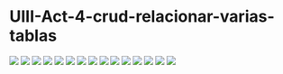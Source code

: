# UIII-Act-4-crud-relacionar-varias-tablas
![](https://github.com/MartinezI128/UIII-Act-4-crud-relacionar-varias-tablas/blob/main/capturas/Captura%20de%20pantalla%20(135).png)
![](https://github.com/MartinezI128/UIII-Act-4-crud-relacionar-varias-tablas/blob/main/capturas/Captura%20de%20pantalla%20(137).png)
![](https://github.com/MartinezI128/UIII-Act-4-crud-relacionar-varias-tablas/blob/main/capturas/Captura%20de%20pantalla%20(138).png)
![](https://github.com/MartinezI128/UIII-Act-4-crud-relacionar-varias-tablas/blob/main/capturas/Captura%20de%20pantalla%20(139).png)
![](https://github.com/MartinezI128/UIII-Act-4-crud-relacionar-varias-tablas/blob/main/capturas/Captura%20de%20pantalla%20(140).png)
![](https://github.com/MartinezI128/UIII-Act-4-crud-relacionar-varias-tablas/blob/main/capturas/Captura%20de%20pantalla%20(141).png)
![](https://github.com/MartinezI128/UIII-Act-4-crud-relacionar-varias-tablas/blob/main/capturas/Captura%20de%20pantalla%20(142).png)
![](https://github.com/MartinezI128/UIII-Act-4-crud-relacionar-varias-tablas/blob/main/capturas/Captura%20de%20pantalla%20(143).png)
![](https://github.com/MartinezI128/UIII-Act-4-crud-relacionar-varias-tablas/blob/main/capturas/Captura%20de%20pantalla%20(144).png)
![](https://github.com/MartinezI128/UIII-Act-4-crud-relacionar-varias-tablas/blob/main/capturas/Captura%20de%20pantalla%20(145).png)
![](https://github.com/MartinezI128/UIII-Act-4-crud-relacionar-varias-tablas/blob/main/capturas/Captura%20de%20pantalla%20(146).png)
![](https://github.com/MartinezI128/UIII-Act-4-crud-relacionar-varias-tablas/blob/main/capturas/Captura%20de%20pantalla%20(147).png)
![](https://github.com/MartinezI128/UIII-Act-4-crud-relacionar-varias-tablas/blob/main/capturas/Captura%20de%20pantalla%20(148).png)
![](https://github.com/MartinezI128/UIII-Act-4-crud-relacionar-varias-tablas/blob/main/capturas/Captura%20de%20pantalla%20(149).png)
![](https://github.com/MartinezI128/UIII-Act-4-crud-relacionar-varias-tablas/blob/main/capturas/Captura%20de%20pantalla%20(150).png)
